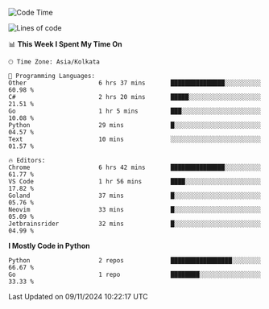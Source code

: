 <!--START_SECTION:waka-->
![Code Time](http://img.shields.io/badge/Code%20Time-380%20hrs%2022%20mins-blue)

![Lines of code](https://img.shields.io/badge/From%20Hello%20World%20I%27ve%20Written-387%20lines%20of%20code-blue)

📊 **This Week I Spent My Time On** 

```text
🕑︎ Time Zone: Asia/Kolkata

💬 Programming Languages: 
Other                    6 hrs 37 mins       ███████████████░░░░░░░░░░   60.98 % 
C#                       2 hrs 20 mins       █████░░░░░░░░░░░░░░░░░░░░   21.51 % 
Go                       1 hr 5 mins         ███░░░░░░░░░░░░░░░░░░░░░░   10.08 % 
Python                   29 mins             █░░░░░░░░░░░░░░░░░░░░░░░░   04.57 % 
Text                     10 mins             ░░░░░░░░░░░░░░░░░░░░░░░░░   01.57 % 

🔥 Editors: 
Chrome                   6 hrs 42 mins       ███████████████░░░░░░░░░░   61.77 % 
VS Code                  1 hr 56 mins        ████░░░░░░░░░░░░░░░░░░░░░   17.82 % 
Goland                   37 mins             █░░░░░░░░░░░░░░░░░░░░░░░░   05.76 % 
Neovim                   33 mins             █░░░░░░░░░░░░░░░░░░░░░░░░   05.09 % 
Jetbrainsrider           32 mins             █░░░░░░░░░░░░░░░░░░░░░░░░   04.99 % 
```

**I Mostly Code in Python** 

```text
Python                   2 repos             █████████████████░░░░░░░░   66.67 % 
Go                       1 repo              ████████░░░░░░░░░░░░░░░░░   33.33 % 
```




 Last Updated on 09/11/2024 10:22:17 UTC
<!--END_SECTION:waka-->
